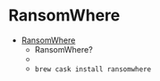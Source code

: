 # RansomWhere
- [RansomWhere](https://objective-see.com/products/ransomwhere.html)
  -  RansomWhere?
  - 
  - `brew cask install ransomwhere`
